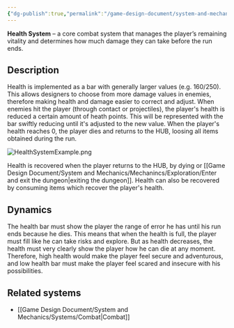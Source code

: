 ```yaml
---
{"dg-publish":true,"permalink":"/game-design-document/system-and-mechanics/systems/health/"}
---
```


**Health System** – a core combat system that manages the player’s remaining vitality and determines how much damage they can take before the run ends.
## Description
Health is implemented as a bar with generally larger values (e.g. 160/250). This allows designers to choose from more damage values in enemies, therefore making health and damage easier to correct and adjust.
When enemies hit the player (through contact or projectiles), the player's health is reduced a certain amount of heath points. This will be represented with the bar swiftly reducing until it's adjusted to the new value. 
When the player's health reaches 0, the player dies and returns to the HUB, loosing all items obtained during the run.

![HealthSystemExample.png](/img/user/Game%20Design%20Document/Images/Examples/HealthSystemExample.png)

Health is recovered when the player returns to the HUB, by dying or [[Game Design Document/System and Mechanics/Mechanincs/Exploration/Enter and exit the dungeon\|exiting the dungeon]].
Health can also be recovered by consuming items which recover the player's health.
## Dynamics 
The health bar must show the player the range of error he has until his run ends because he dies. This means that when the health is full, the player must fill like he can take risks and explore. But as health decreases, the health must very clearly show the player how he can die at any moment.
Therefore, high health would make the player feel secure and adventurous, and low health bar must make the player feel scared and insecure with his possibilities.
## Related systems
- [[Game Design Document/System and Mechanics/Systems/Combat\|Combat]]